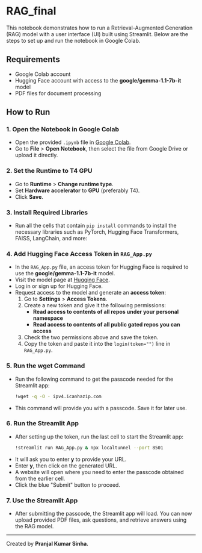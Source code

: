 # RAG_final

This notebook demonstrates how to run a Retrieval-Augmented Generation (RAG) model with a user interface (UI) built using Streamlit. Below are the steps to set up and run the notebook in Google Colab.

## Requirements
- Google Colab account
- Hugging Face account with access to the **google/gemma-1.1-7b-it** model
- PDF files for document processing

## How to Run

### 1. Open the Notebook in Google Colab
- Open the provided `.ipynb` file in [Google Colab](https://colab.research.google.com/).
- Go to **File** > **Open Notebook**, then select the file from Google Drive or upload it directly.

### 2. Set the Runtime to T4 GPU
- Go to **Runtime** > **Change runtime type**.
- Set **Hardware accelerator** to **GPU** (preferably T4).
- Click **Save**.

### 3. Install Required Libraries
- Run all the cells that contain `pip install` commands to install the necessary libraries such as PyTorch, Hugging Face Transformers, FAISS, LangChain, and more:

### 4. Add Hugging Face Access Token in `RAG_App.py`
- In the `RAG_App.py` file, an access token for Hugging Face is required to use the **google/gemma-1.1-7b-it** model.
- Visit the model page at [Hugging Face](https://huggingface.co/google/gemma-1.1-7b-it).
- Log in or sign up for Hugging Face.
- Request access to the model and generate an **access token**:
  1. Go to **Settings** > **Access Tokens**.
  2. Create a new token and give it the following permissions:
     - **Read access to contents of all repos under your personal namespace**
     - **Read access to contents of all public gated repos you can access**
  3. Check the two permissions above and save the token.
  4. Copy the token and paste it into the `login(token="")` line in `RAG_App.py`.

### 5. Run the wget Command
- Run the following command to get the passcode needed for the Streamlit app:
  ```bash
  !wget -q -O - ipv4.icanhazip.com
  ```
- This command will provide you with a passcode. Save it for later use.

### 6. Run the Streamlit App
- After setting up the token, run the last cell to start the Streamlit app:
  ```bash
  !streamlit run RAG_App.py & npx localtunnel --port 8501
  ```
- It will ask you to enter **y** to provide your URL.
- Enter **y**, then click on the generated URL.
- A website will open where you need to enter the passcode obtained from the earlier cell.
- Click the blue "Submit" button to proceed.

### 7. Use the Streamlit App
- After submitting the passcode, the Streamlit app will load. You can now upload provided PDF files, ask questions, and retrieve answers using the RAG model.

---

Created by **Pranjal Kumar Sinha**.